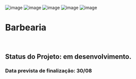 ![image](https://github.com/user-attachments/assets/d9fc4229-f82d-47c5-a0d0-ef951309e61f)
![image](https://github.com/user-attachments/assets/2e9920f7-9cbc-4a1e-9247-87815ea57994)
![image](https://github.com/user-attachments/assets/6597c641-6494-4517-b036-220c67cf1abb)
![image](https://github.com/user-attachments/assets/6beff7ed-7912-4834-bfc1-744488b9606b)
![image](https://github.com/user-attachments/assets/1f27f7bd-c68b-47f1-88c3-a21ac0d9cbcf)

<h1> Barbearia</h1>
<br>
<h2>Status do Projeto: em desenvolvimento.</h2>
<h3>Data prevista de finalização: 30/08 </h3>
